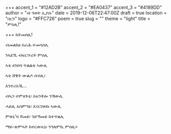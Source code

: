 +++
accent_1 = "#12AD2B"
accent_2 = "#EA0437"
accent_3 = "#4189DD"
author = "ብ ዓወት ኢያሱ"
date = 2019-12-06T22:47:00Z
draft = true
location = "በርን"
logo = "#FFC726"
poem = true
slug = ""
theme = "light"
title = "ምስሊ!"

+++
ክትመስሊ!

ብመልክዕ ስራሕ ተመሳሰሊ

ንኣደኺ ብፍርጥረት ምሰሊ

ኣቲ ዕንበባ ጥልልቲ ኣውሊ

ኣቲ ሸዊት ውልዶ ሰብሊ፣

እንተሪአኺ…

ብኣጋ ተምዕጒኒ፡ እፍንቅሎ ንኸውሊ

ሓይሊ እስምዓኒ፡ እናርሃጽኩ ኣውሊ

ምጽኒ’ባ ሻመይ፡ ንድኻመይ ከተጥልሊ

ማይ-ጽምኣት ከተርውዪኒ፡ ንዓለምኪ ምሰሊ።